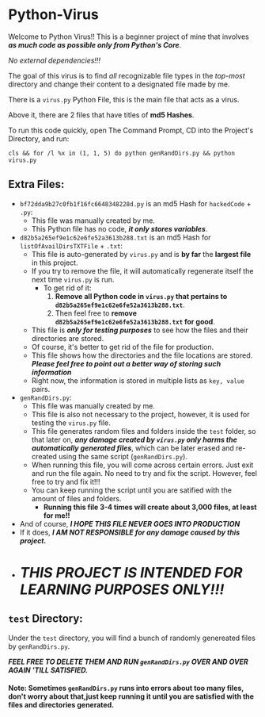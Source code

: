 # Python-Virus
Welcome to Python Virus!! This is a beginner project of mine that involves ***as much code as possible only from Python's Core***.

*No external dependencies!!!*

The goal of this virus is to find *all* recognizable file types in the *top-most* directory and change their content to a designated file made by me.

There is a `virus.py` Python File, this is the main file that acts as a virus.

Above it, there are 2 files that have titles of **md5 Hashes**.

To run this code quickly, open The Command Prompt, CD into the Project's Directory, and run:

`cls && for /l %x in (1, 1, 5) do python genRandDirs.py && python virus.py`


## Extra Files:
* `bf72dda9b27c0fb1f16fc6648348228d.py` is an md5 Hash for `hackedCode` + `.py`:
	* This file was manually created by me.
	* This Python file has no code, ***it only stores variables***.
* `d82b5a265ef9e1c62e6fe52a3613b288.txt` is an md5 Hash for `listOfAvailDirsTXTFile` + `.txt`:
	* This file is auto-generated by `virus.py` and is **by far** the **largest file** in this project.
	* If you try to remove the file, it will automatically regenerate itself the next time `virus.py` is run.
		* To get rid of it:
			1. **Remove all Python code in `virus.py` that pertains to `d82b5a265ef9e1c62e6fe52a3613b288.txt`**.
			1. Then feel free to **remove `d82b5a265ef9e1c62e6fe52a3613b288.txt` for good**.
	* This file is ***only for testing purposes*** to see how the files and their directories are stored.
	* Of course, it's better to get rid of the file for production.
	* This file shows how the directories and the file locations are stored. ***Please feel free to point out a better way of storing such information***
	* Right now, the information is stored in multiple lists as `key, value` pairs.
* `genRandDirs.py`:
	* This file was manually created by me.
	* This file is also not necessary to the project, however, it is used for testing the `virus.py` file.
	* This file generates random files and folders inside the `test` folder, so that later on, ***any damage created by `virus.py` only harms the automatically generated files***, which can be later erased and re-created using the same script (`genRandDirs.py`).
	* When running this file, you will come across certain errors. Just exit and run the file again. No need to try and fix the script. However, feel free to try and fix it!!!
	* You can keep running the script until you are satified with the amount of files and folders.
		*  **Running this file 3-4 times will create about 3,000 files, at least for me!!**
* And of course, ***I HOPE THIS FILE NEVER GOES INTO PRODUCTION***
* If it does, ***I AM NOT RESPONSIBLE for any damage caused by this project.***
* # ***THIS PROJECT IS INTENDED FOR LEARNING PURPOSES ONLY!!!***

## `test` Directory:
Under the `test` directory, you will find a bunch of randomly genereated files by `genRandDirs.py`.

***FEEL FREE TO DELETE THEM AND RUN `genRandDirs.py` OVER AND OVER AGAIN 'TILL SATISFIED.***
#### Note: Sometimes `genRandDirs.py` runs into errors about too many files, don't worry about that,just keep running it until you are satisfied with the files and directories generated. 

